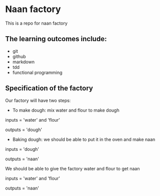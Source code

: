 # Naan factory

This is a repo for naan factory

## The learning outcomes include:
- git
- github
- markdown
- tdd
- functional programming

## Specification of the factory
Our factory will have two steps:
- To make dough: mix water and flour to make dough

inputs = 'water' and 'flour'

outputs = 'dough'

- Baking dough: we should be able to put it in the oven and make naan

inputs = 'dough'

outputs = 'naan'

We should be able to give the factory water and flour to get naan

inputs = 'water' and 'flour'

outputs = 'naan'

